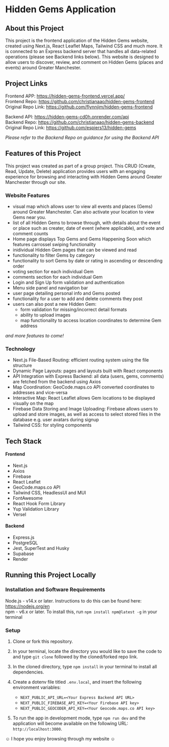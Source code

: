 # Hidden Gems Application

## About this Project

This project is the frontend application of the Hidden Gems website, created using Next.js, React Leaflet Maps, Tailwind CSS and much more. It is connected to an Express backend server that handles all data-related operations (please see Backend links below). This website is designed to allow users to discover, review, and comment on Hidden Gems (places and events) around Greater Manchester.

## Project Links

Frontend APP: https://hidden-gems-frontend.vercel.app/ <br>
Frontend Repo: https://github.com/christianaao/hidden-gems-frontend <br>
Original Repo Link: https://github.com/flynnjim/hidden-gems-frontend <br>

Backend API: https://hidden-gems-cd0h.onrender.com/api <br>
Backend Repo: https://github.com/christianaao/hidden-gems-backend <br>
Original Repo Link: https://github.com/espiers13/hidden-gems <br>

_Please refer to the Backend Repo on guidance for using the Backend API_

## Features of this Project

This project was created as part of a group project. This CRUD (Create, Read, Update, Delete) application provides users with an engaging experience for browsing and interacting with Hidden Gems around Greater Manchester through our site.

### Website Features

* visual map which allows user to view all events and places (Gems) around Greater Manchester. Can also activate your location to view Gems near you.
* list of all Hidden Gems to browse through, with details about the event or place such as creater, date of event (where applicable), and vote and comment counts
* Home page displays Top Gems and Gems Happening Soon which features carrossel swiping functionality
* inidividual Hidden Gem pages that can be viewed and read
* functionality to filter Gems by category
* functionality to sort Gems by date or rating in ascending or descending order
* voting section for each individual Gem
* comments section for each individual Gem
* Login and Sign Up form validation and authentication
* Menu side panel and navigation bar
* user page detailing personal info and Gems posted
* functionality for a user to add and delete comments they post
* users can also post a new Hidden Gem:
    - form validation for missing/incorrect detail formats
    - ability to upload images
    - map functionality to access location coordinates to determine Gem address

_and more features to come!_

### Technology

- Next.js File-Based Routing: efficient routing system using the file structure
- Dynamic Page Layouts: pages and layouts built with React components
- API Integration with Express Backend: all data (users, gems, comments) are fetched from the backend using Axios
- Map Coordination: GeoCode.maps.co API converted coordinates to addresses and vice-versa
- Interactive Map: React Leaflet allows Gem locations to be displayed visually on the map
- Firebase Data Storing and Image Uploading: Firebase allows users to upload and store images, as well as access to select stored files in the database e.g. user avatars during signup
- Tailwind CSS: for styling components

## Tech Stack

#### Frontend

- Next.js
- Axios
- Firebase
- React Leaflet
- GeoCode.maps.co API
- Tailwind CSS, HeadlessUI and MUI
- FontAwesome
- React Hook Form Library
- Yup Validation Library
- Versel

#### Backend

- Express.js
- PostgreSQL
- Jest, SuperTest and Husky
- Supabase
- Render

## Running this Project Locally

### Installation and Software Requirements

Node.js - v14.x or later. Instructions to do this can be found here: https://nodejs.org/en <br>
npm - v6.x or later. To install this, run `npm install npm@latest -g` in your terminal

### Setup

1. Clone or fork this repository.

2. In your terminal, locate the directory you would like to save the code to and type `git clone` followed by the cloned/forked repo link.

3. In the cloned directory, type `npm install` in your terminal to install all dependencies.

4. Create a dotenv file titled `.env.local`, and insert the following environment variables:
   * `NEXT_PUBLIC_API_URL=<Your Express Backend API URL>`
   * `NEXT_PUBLIC_FIREBASE_API_KEY=<Your Firebase API key>`
   * `NEXT_PUBLIC_GEOCODER_API_KEY=<Your Geocode.maps.co API key>`

5. To run the app in development mode, type `npm run dev` and the application will become available on the following URL: `http://localhost:3000`.

☺ I hope you enjoy browsing through my website ☺
